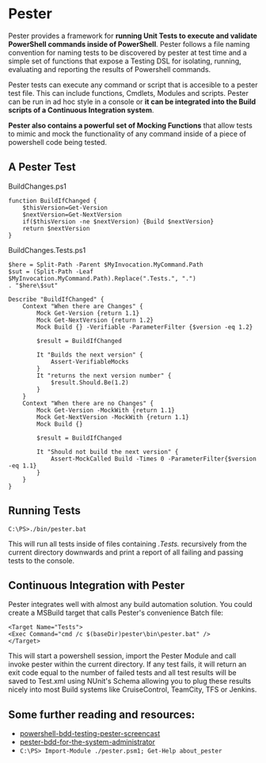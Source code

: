 Pester
=======
Pester provides a framework for **running Unit Tests to execute and validate PowerShell commands inside of PowerShell**. Pester follows a file naming convention for naming tests to be discovered by pester at test time and a simple set of functions that expose a Testing DSL for isolating, running, evaluating and reporting the results of Powershell commands.

Pester tests can execute any command or script that is accesible to a pester test file. This can include functions, Cmdlets, Modules and scripts. Pester can be run in ad hoc style in a console or **it can be integrated into the Build scripts of a Continuous Integration system**.

**Pester also contains a powerful set of Mocking Functions** that allow tests to mimic and mock the functionality of any command inside of a piece of powershell code being tested.

A Pester Test
-------------
BuildChanges.ps1

	function BuildIfChanged {
		$thisVersion=Get-Version
		$nextVersion=Get-NextVersion
		if($thisVersion -ne $nextVersion) {Build $nextVersion}
		return $nextVersion
	}

BuildChanges.Tests.ps1

    $here = Split-Path -Parent $MyInvocation.MyCommand.Path
    $sut = (Split-Path -Leaf $MyInvocation.MyCommand.Path).Replace(".Tests.", ".")
    . "$here\$sut"

    Describe "BuildIfChanged" {
    	Context "When there are Changes" {
    		Mock Get-Version {return 1.1}
    		Mock Get-NextVersion {return 1.2}
    		Mock Build {} -Verifiable -ParameterFilter {$version -eq 1.2}

    		$result = BuildIfChanged

	        It "Builds the next version" {
	            Assert-VerifiableMocks
	        }
	        It "returns the next version number" {
	            $result.Should.Be(1.2)
	        }
        }
    	Context "When there are no Changes" {
    		Mock Get-Version -MockWith {return 1.1}
    		Mock Get-NextVersion -MockWith {return 1.1}
    		Mock Build {}

    		$result = BuildIfChanged

	        It "Should not build the next version" {
	            Assert-MockCalled Build -Times 0 -ParameterFilter{$version -eq 1.1}
	        }
        }
    }

Running Tests
-------------
    C:\PS>./bin/pester.bat

This will run all tests inside of files containing *.Tests.* recursively from the current directory downwards and print a report of all failing and passing tests to the console.

Continuous Integration with Pester
-----------------------------------

Pester integrates well with almost any build automation solution. You could create a MSBuild target that calls Pester's convenience Batch file:

    <Target Name="Tests">
    <Exec Command="cmd /c $(baseDir)pester\bin\pester.bat" />
    </Target>

This will start a powershell session, import the Pester Module and call invoke pester within the current directory. If any test fails, it will return an exit code equal to the number of failed tests and all test 	results will be saved to Test.xml using NUnit's Schema allowing you to plug these results nicely into most Build systems like CruiseControl, TeamCity, TFS or Jenkins.

Some further reading and resources:
-----------------------------------

* [powershell-bdd-testing-pester-screencast](http://scottmuc.com/blog/development/powershell-bdd-testing-pester-screencast/)
* [pester-bdd-for-the-system-administrator](http://scottmuc.com/blog/development/pester-bdd-for-the-system-administrator/)
* `C:\PS> Import-Module ./pester.psm1; Get-Help about_pester`